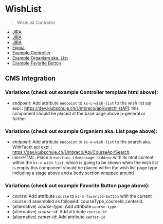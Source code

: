 # WishList

> WishList Controller

- [JIRA](https://jira.migros.net/browse/MIDUWEB-866)
- [JIRA](https://jira.migros.net/browse/MIDUWEB-871)
- [JIRA](https://jira.migros.net/browse/MIDUWEB-872)
- [Figma](https://www.figma.com/design/thNWJxDbPikhVAE95eEHLI/Design-System-Pages-|%C2%A0Klubschule?node-id=15477-320216&m=dev)
- [Example Controller](../../web-components-toolbox/docs/TemplateMiduweb.html)
- [Example Organism aka. List](../../pages/Merkliste.html)
- [Example Favorite Button](../../pages/AngebotsDetailPage.html)

## CMS Integration


### Variations (check out example Controller template html above):
- *endpoint*: Add attribute `endpoint` to `ks-c-wish-list` to the wish list api expl.: https://dev.klubschule.ch/Umbraco/api/watchlistAPI.
this component should be placed at the base page above p-general or further

### Variations (check out example Organism aka. List page above):
- *endpoint*: Add attribute `endpoint` to `ks-o-wish-list` to the search aka. WithFacet api expl.: https://dev.klubschule.ch/Umbraco/Api/CourseApi/Search.
- *innerHTML*: Place a `<section id=message hidden>` with its html content within the `ks-o-wish-list`, which is going to be shown when the wish list is empty
this component should be placed within the wish list page type including a stage above and a body section wrapped around

### Variations (check out example Favorite Button page above):
- *course*: Add attribute `course` to `ks-m-favorite-button` with the current course id assembled as followed: courseType_courseId_centerid.
- (alternative) *course-type*: Add attribute `course-type`
- (alternative) *course-id*: Add attribute `course-id`
- (alternative) *center-id*: Add attribute `center-id`